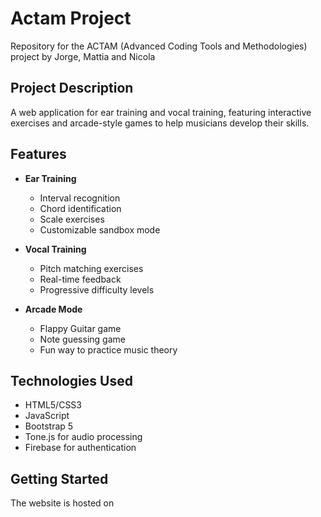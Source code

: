 # Actam Project
Repository for the ACTAM (Advanced Coding Tools and Methodologies) project by Jorge, Mattia and Nicola

## Project Description
A web application for ear training and vocal training, featuring interactive exercises and arcade-style games to help musicians develop their skills.

## Features
- **Ear Training**
  - Interval recognition
  - Chord identification 
  - Scale exercises
  - Customizable sandbox mode

- **Vocal Training**
  - Pitch matching exercises
  - Real-time feedback
  - Progressive difficulty levels

- **Arcade Mode**
  - Flappy Guitar game
  - Note guessing game
  - Fun way to practice music theory

## Technologies Used
- HTML5/CSS3
- JavaScript
- Bootstrap 5
- Tone.js for audio processing
- Firebase for authentication

## Getting Started
The website is hosted on 

